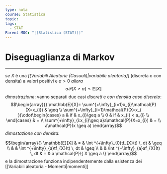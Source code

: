 ```yaml
---
type: nota
course: Statistica
topic: 
tags:
  - STAT
Parent MOC: "[[Statistica (STAT)]]"
---
```

# Diseguaglianza di Markov
---
_se_ $X$ è una _[[Variabili Aleatorie (Casuali)|variabile aleatoria]]_ (discreta o con densita) a valori positivi e $a>0$
_allora_ $$a\mathcal{P}\{ X\geq a \}\leq \mathbb{E}[X]$$
_dimostrazione_:
	vanno separati due casi _discreti_ e _con densita_
_caso discreto_:
$$\begin{array}{}
\mathbb{E}[X]= \sum^{+\infty}_{i=1}x_{i}\mathcal{P}(X=x_{i})  & \geq  \\
\sum^{+\infty}_{i=1}\mathcal{P}(X=x_{ })\cdot\begin{cases}
a  & if & x_{i}\geq a \\
0  & if  & x_{i} < a_{i}  \\
\end{cases} & = \\
\sum^{+\infty}_{i:x_{i}\geq a}a\mathcal{P}(X=x_{i}) & =  \\
 a\mathcal{P}(x \geq a)
\end{array}$$
_dimostazione con densita_:

$$\begin{array}{}
\mathbb{E}[X] & = &   
\int ^{+\infty}_{0}tf_{X}(t) \, dt  & \geq \\ &  & 
\int ^{+\infty}_{a}tf_{X}(t) \, dt   &  \geq \\ &  & 
\int ^{+\infty}_{a}af_{X}(t) \, dt   &  =  & a \mathcal{P}\{ X \geq a \}
\end{array}$$
e la dimostrazione funziona indipendentemente dalla esistenza dei [[Variabili aleatoria - Momenti|momenti]]

